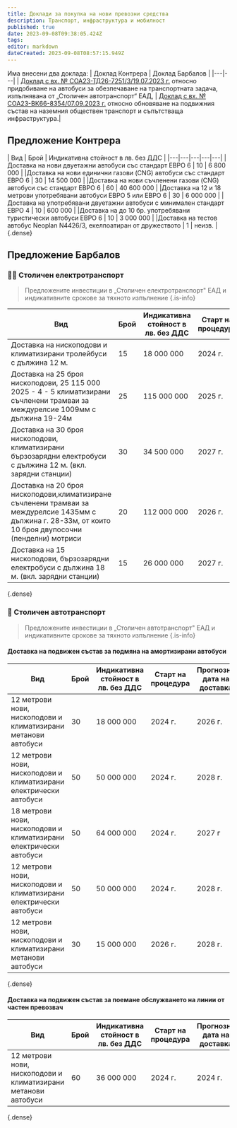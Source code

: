 ```yaml
---
title: Доклади за покупка на нови превозни средства
description: Транспорт, инфраструктура и мобилност
published: true
date: 2023-09-08T09:38:05.424Z
tags: 
editor: markdown
dateCreated: 2023-09-08T08:57:15.949Z
---
```


Има внесени два доклада:
| Доклад Контрера  | Доклад Барбалов  |
|---|---|
| [Доклад с вх. № СОА23-ТД26-7251/3/19.07.2023 г.](https://drive.google.com/file/d/1TfmbvkGSOZn6207UeY9uvxLm6fOU20ep/view?usp=drive_link) относно придобиване на автобуси за обезпечаване на транспортната задача, изпълнявана от „Столичен автотранспорт“ ЕАД, | [Доклад с вх. № СОА23-ВК66-8354/07.09.2023 г.](https://drive.google.com/file/d/1h_t7Y4pais0IBEBNbST2AUooZXNAWRfN/view?usp=drive_link) относно обновяване на подвижния състав на наземния обществен транспорт и съпътстваща инфраструктура.|





## Предложение Контрера

| Вид | Брой | Индикативна стойност в лв. без ДДС |
|---|---|---|---|---|
|Доставка на нови двуетажни автобуси със стандарт ЕВРО 6 | 10 | 6 800 000 | 
|Доставка на нови единични газови (CNG) автобуси със стандарт ЕВРО 6 | 30 | 14 500 000 | 
|Доставка на нови съчленени газови (CNG) автобуси със стандарт ЕВРО 6 | 60 | 40 600 000 | 
|Доставка на 12 и 18 метрови употребявани автобуси ЕВРО 5 или ЕВРО 6 | 30 | 6 000 000 | 
|Доставка на употребявани двуетажни автобуси с минимален стандарт ЕВРО 4 | 10 | 600 000 | 
|Доставка на до 10 бр. употребявани туристически автобуси ЕВРО 6 | 10 | 3 000 000 | 
|Доставка на тестов автобус Neoplan N4426/3, екелпоатиран от дружеството | 1 | неизв. | 
{.dense}

## Предложение Барбалов


### 🚋🚎 Столичен електротранспорт

> Предложените инвестиции в „Столичен електротранспорт" ЕАД и индикативните срокове за тяхното изпълнение
{.is-info}

| Вид | Брой | Индикативна стойност в лв. без ДДС |Старт на процедура | Прогнозна дата на доставка |
|---|---|---|---|---|
|Доставка на нископодови и климатизирани тролейбуси с дължина 12 м. |  15 | 18 000 000 | 2024 г.| 2026 г. |
| Доставка на 25 броя нископодови, 25 115 000 2025 - 4 - 5 климатизирани съчленени трамваи за междурелсие 1009мм с дължина 19-24м | 25 | 115 000 000 | 2025 г.| 2028 г. |
| Доставка на 30 броя нископодови, климатизирани бързозарядни електробуси с дължина 12 м. (вкл. зарядни станции) | 30 | 34 500 000 | 2027 г.| 2029 г. |
| Доставка на 20 броя нископодови,климатизиране съчленени трамваи за междурелсие 1435мм с дължина г. 28-ЗЗм, от които 10 броя двупосочни (пенделни) мотриси | 20 | 112 000 000 | 2026 г.| 2029 г. |
| Доставка на 15 нископодови, бързозарядни електробуси с дължина 18 м. (вкл. зарядни станции)| 15 | 26 000 000 | 2027 г.| 2029 г. |
{.dense}

### 🚌 Столичен автотранспорт
> Предложените инвестиции в „Столичен автотранспорт" ЕАД и индикативните срокове за тяхното изпълнение
{.is-info}


#### Доставка на подвижен състав за подмяна на амортизирани автобуси

| Вид | Брой | Индикативна стойност в лв. без ДДС |Старт на процедура | Прогнозна дата на доставка |
|---|---|---|---|---|
|12 метрови нови, нископодови и климатизирани метанови автобуси |  30 | 18 000 000 | 2024 г.| 2026 г. |
|12 метрови нови, нископодови и климатизирани електрически автобуси |  50 | 50 000 000 | 2024 г.| 2028 г. |
|18 метрови нови, нископодови и климатизирани електрически автобуси |  50 | 64 000 000 | 2024 г.| 2027 г |
|12 метрови нови, нископодови и климатизирани електрически автобуси |  50 | 50 000 000 | 2024 г.| 2028 г. |
|12 метрови нови, нископодови и климатизирани метанови автобуси |  30 | 15 000 000 | 2026 г.| 2028 г. |
{.dense}

#### Доставка на подвижен състав за поемане обслужването на линии от частен превозвач

| Вид | Брой | Индикативна стойност в лв. без ДДС |Старт на процедура | Прогнозна дата на доставка |
|---|---|---|---|---|
|12 метрови нови, нископодови и климатизирани метанови автобуси |  60 | 36 000 000 | 2024 г.| 2024 г. |
{.dense}
